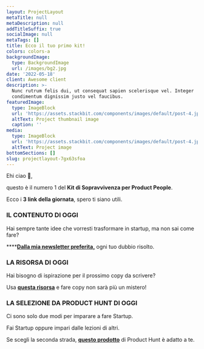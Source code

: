 ```yaml
---
layout: ProjectLayout
metaTitle: null
metaDescription: null
addTitleSuffix: true
socialImage: null
metaTags: []
title: Ecco il tuo primo kit!
colors: colors-a
backgroundImage:
  type: BackgroundImage
  url: /images/bg2.jpg
date: '2022-05-18'
client: Awesome client
description: >-
  Nunc rutrum felis dui, ut consequat sapien scelerisque vel. Integer
  condimentum dignissim justo vel faucibus.
featuredImage:
  type: ImageBlock
  url: 'https://assets.stackbit.com/components/images/default/post-4.jpeg'
  altText: Project thumbnail image
  caption: ''
media:
  type: ImageBlock
  url: 'https://assets.stackbit.com/components/images/default/post-4.jpeg'
  altText: Project image
bottomSections: []
slug: projectlayout-7gx63sfoa
---
```

Ehi ciao 👋,

questo è il numero 1 del **Kit di Sopravvivenza per Product People**.

Ecco i **3 link della giornata**, spero ti siano utili.

### IL CONTENUTO DI OGGI

Hai sempre tante idee che vorresti trasformare in startup, ma non sai come fare?

****[**Dalla mia newsletter preferita,**](https://www.lennysnewsletter.com/p/validating-your-startup-idea?s=r) ogni tuo dubbio risolto.​

### LA RISORSA DI OGGI

Hai bisogno di ispirazione per il prossimo copy da scrivere?

​Usa [**questa risorsa**](https://marketingexamples.com/inspiration) e fare copy non sarà più un mistero!

### LA SELEZIONE DA PRODUCT HUNT DI OGGI

Ci sono solo due modi per imparare a fare Startup.

Fai Startup oppure impari dalle lezioni di altri.

Se scegli la seconda strada, [**questo prodotto**](https://app.formaloo.net/uhj2S4lclztc8XK?ref=producthunt) di Product Hunt è adatto a te.
